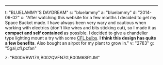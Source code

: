 ---
t: "BLUELAMMY'S DAYDREAM"
s: "bluelammy"
a: "bluelammy"
d: "2014-09-02"
c: "After watching this website for a few months I decided to get my Space Bucket made. I have always been very wary and cautious when working with electrics (don't like wires and bits sticking out), so I made it as <strong>compact and self contained</strong> as possible. I decided to give a chandelier type lighting mount a try with some <a href='http://www.amazon.com/s/?_encoding=UTF8&camp=1789&creative=390957&field-keywords=23w%20cfl&linkCode=ur2&rh=i%3Aaps%2Ck%3A23w%20cfl&tag=spacbuck-20&url=search-alias%3Daps&linkId=TOD5YZ7WINHSD7WK'>CFL bulbs</a>. <strong>I think this design has quite a few benefits</strong>. Also bought an airpot for my plant to grow in."
v: "2783"
g: "5gal,cfl,pcfan"

z: "B000VBW17S,B002QVFN7G,B00M6SR1JM"
